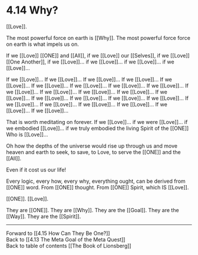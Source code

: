 # 4.14 Why? 

[[Love]]. 

The most powerful force on earth is [[Why]]. The most powerful force force on earth is what impels us on. 

If we [[Love]] [[ONE]] and [[All]], if we [[Love]] our [[Selves]], if we [[Love]] [[One Another]], if we [[Love]]... if we [[Love]]... if we [[Love]]... if we [[Love]]... 

If we [[Love]]... If we [[Love]]... If we [[Love]]... If we [[Love]]... If we [[Love]]... If we [[Love]]... If we [[Love]]... If we [[Love]]... If we [[Love]]... If we [[Love]]... If we [[Love]]... If we [[Love]]... If we [[Love]]... If we [[Love]]... If we [[Love]]... If we [[Love]]... If we [[Love]]... If we [[Love]]... If we [[Love]]... If we [[Love]]... If we [[Love]]... If we [[Love]]... If we [[Love]]... If we [[Love]]... 

That is worth meditating on forever. If we [[Love]]... if we were [[Love]]... if we embodied [[Love]]... if we truly embodied the living Spirit of the [[ONE]] Who is [[Love]]... 

Oh how the depths of the universe would rise up through us and move heaven and earth to seek, to save, to Love, to serve the [[ONE]] and the [[All]].  

Even if it cost us our life! 

Every logic, every how, every why, everything ought, can be derived from [[ONE]] word. From [[ONE]] thought. From [[ONE]] Spirit, which IS [[Love]]. 

[[ONE]]. [[Love]].  

They are [[ONE]]. They are [[Why]]. They are the [[Goal]]. They are the [[Way]]. They are the [[Spirit]]. 

___

Forward to [[4.15 How Can They Be One?]]  
Back to [[4.13 The Meta Goal of the Meta Quest]]  
Back to table of contents [[The Book of Lionsberg]]  
